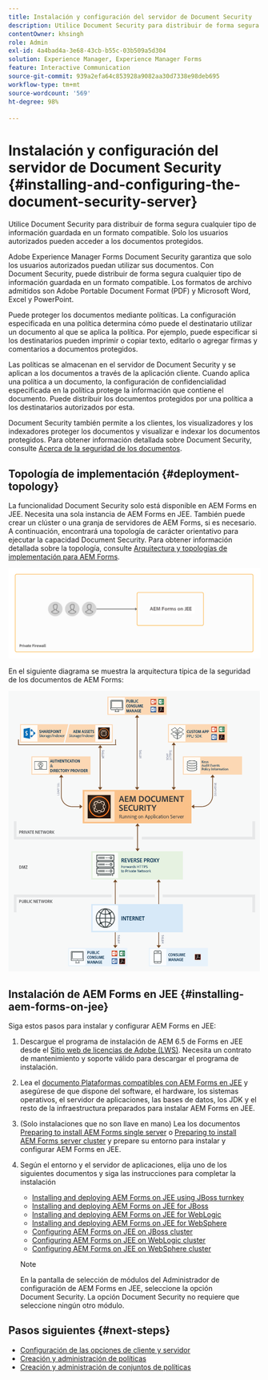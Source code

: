 ```yaml
---
title: Instalación y configuración del servidor de Document Security
description: Utilice Document Security para distribuir de forma segura cualquier tipo de información guardada en un formato compatible. Solo los usuarios autorizados pueden acceder a los documentos protegidos.
contentOwner: khsingh
role: Admin
exl-id: 4a4bad4a-3e68-43cb-b55c-03b509a5d304
solution: Experience Manager, Experience Manager Forms
feature: Interactive Communication
source-git-commit: 939a2efa64c853928a9082aa30d7338e98deb695
workflow-type: tm+mt
source-wordcount: '569'
ht-degree: 98%

---
```


# Instalación y configuración del servidor de Document Security {#installing-and-configuring-the-document-security-server}

Utilice Document Security para distribuir de forma segura cualquier tipo de información guardada en un formato compatible. Solo los usuarios autorizados pueden acceder a los documentos protegidos.

Adobe Experience Manager Forms Document Security garantiza que solo los usuarios autorizados puedan utilizar sus documentos. Con Document Security, puede distribuir de forma segura cualquier tipo de información guardada en un formato compatible. Los formatos de archivo admitidos son Adobe Portable Document Format (PDF) y Microsoft Word, Excel y PowerPoint.

Puede proteger los documentos mediante políticas. La configuración especificada en una política determina cómo puede el destinatario utilizar un documento al que se aplica la política. Por ejemplo, puede especificar si los destinatarios pueden imprimir o copiar texto, editarlo o agregar firmas y comentarios a documentos protegidos.

Las políticas se almacenan en el servidor de Document Security y se aplican a los documentos a través de la aplicación cliente. Cuando aplica una política a un documento, la configuración de confidencialidad especificada en la política protege la información que contiene el documento. Puede distribuir los documentos protegidos por una política a los destinatarios autorizados por esta.

Document Security también permite a los clientes, los visualizadores y los indexadores proteger los documentos y visualizar e indexar los documentos protegidos. Para obtener información detallada sobre Document Security, consulte [Acerca de la seguridad de los documentos](/help/forms/using/admin-help/document-security.md).

## Topología de implementación  {#deployment-topology}

La funcionalidad Document Security solo está disponible en AEM Forms en JEE. Necesita una sola instancia de AEM Forms en JEE. También puede crear un clúster o una granja de servidores de AEM Forms, si es necesario. A continuación, encontrará una topología de carácter orientativo para ejecutar la capacidad Document Security. Para obtener información detallada sobre la topología, consulte [Arquitectura y topologías de implementación para AEM Forms](aem-forms-architecture-deployment.md).

<!--fix above link-->

![Topología del servidor de seguridad de documentos](do-not-localize/document-security-server_topology.png)

En el siguiente diagrama se muestra la arquitectura típica de la seguridad de los documentos de AEM Forms:

![Entorno típico de Document Security](do-not-localize/document-security-typical-environment.png)

## Instalación de AEM Forms en JEE {#installing-aem-forms-on-jee}

Siga estos pasos para instalar y configurar AEM Forms en JEE:

1. Descargue el programa de instalación de AEM 6.5 de Forms en JEE desde el [Sitio web de licencias de Adobe (LWS)](https://licensing.adobe.com/). Necesita un contrato de mantenimiento y soporte válido para descargar el programa de instalación.
1. Lea el [documento Plataformas compatibles con AEM Forms en JEE](/help/forms/using/aem-forms-jee-supported-platforms.md) y asegúrese de que dispone del software, el hardware, los sistemas operativos, el servidor de aplicaciones, las bases de datos, los JDK y el resto de la infraestructura preparados para instalar AEM Forms en JEE.
1. (Solo instalaciones que no son llave en mano) Lea los documentos [Preparing to install AEM Forms single server](https://www.adobe.com/go/learn_aemforms_prepareInstallsingle_64_es) o [Preparing to install AEM Forms server cluster](https://www.adobe.com/go/learn_aemforms_prepareInstallcluster_64_es) y prepare su entorno para instalar y configurar AEM Forms en JEE.
1. Según el entorno y el servidor de aplicaciones, elija uno de los siguientes documentos y siga las instrucciones para completar la instalación

   * [Installing and deploying AEM Forms on JEE using JBoss turnkey](https://www.adobe.com/go/learn_aemforms_installTurnkey_64_es)
   * [Installing and deploying AEM Forms on JEE for JBoss](https://www.adobe.com/go/learn_aemforms_installJBoss_64_es)
   * [Installing and deploying AEM Forms on JEE for WebLogic](https://www.adobe.com/go/learn_aemforms_installWebLogic_64_es)
   * [Installing and deploying AEM Forms on JEE for WebSphere](https://www.adobe.com/go/learn_aemforms_installWebSphere_64_es)
   * [Configuring AEM Forms on JEE on JBoss cluster](https://www.adobe.com/go/learn_aemforms_clusterJBoss_64_es)
   * [Configuring AEM Forms on JEE on WebLogic cluster](https://www.adobe.com/go/learn_aemforms_clusterWebLogic_64_es)
   * [Configuring AEM Forms on JEE on WebSphere cluster](https://www.adobe.com/go/learn_aemforms_clusterWebSphere_64_es)

   >[!NOTE]
   >
   >En la pantalla de selección de módulos del Administrador de configuración de AEM Forms en JEE, seleccione la opción Document Security. La opción Document Security no requiere que seleccione ningún otro módulo.

## Pasos siguientes {#next-steps}

* [Configuración de las opciones de cliente y servidor](/help/forms/using/admin-help/configuring-client-server-options.md)
* [Creación y administración de políticas](/help/forms/using/admin-help/creating-policies.md)
* [Creación y administración de conjuntos de políticas](/help/forms/using/admin-help/creating-policy-sets.md)
